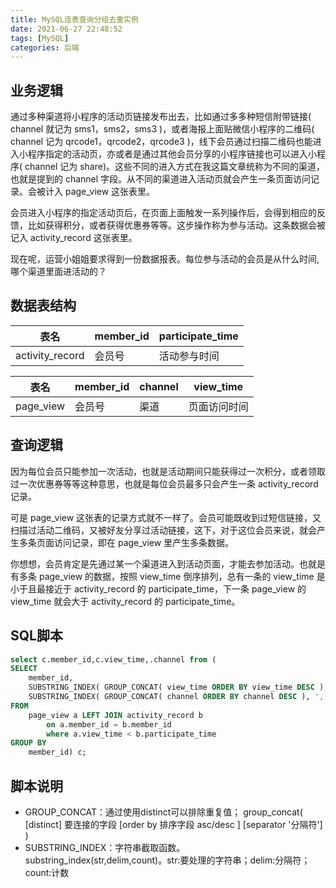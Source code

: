 ```yaml
---
title: MySQL连表查询分组去重实例
date: 2021-06-27 22:48:52
tags: [MySQL]
categories: 后端
---
```


## 业务逻辑
通过多种渠道将小程序的活动页链接发布出去，比如通过多多种短信附带链接( channel 就记为 sms1，sms2，sms3 )，或者海报上面贴微信小程序的二维码( channel 记为 qrcode1，qrcode2，qrcode3 )，线下会员通过扫描二维码也能进入小程序指定的活动页，亦或者是通过其他会员分享的小程序链接也可以进入小程序( channel 记为 share)。这些不同的进入方式在我这篇文章统称为不同的渠道，也就是提到的 channel 字段。从不同的渠道进入活动页就会产生一条页面访问记录。会被计入 page_view 这张表里。

会员进入小程序的指定活动页后，在页面上面触发一系列操作后，会得到相应的反馈，比如获得积分，或者获得优惠券等等。这步操作称为参与活动。这条数据会被记入 activity_record 这张表里。

现在呢，运营小姐姐要求得到一份数据报表。每位参与活动的会员是从什么时间,哪个渠道里面进活动的？

## 数据表结构
| 表名 | member_id |participate_time|
| --- | --- |---|
| activity_record | 会员号 |活动参与时间|

| 表名 | member_id |channel|view_time|
| --- | --- |---|---|
| page_view | 会员号 |渠道|页面访问时间|

## 查询逻辑

因为每位会员只能参加一次活动，也就是活动期间只能获得过一次积分，或者领取过一次优惠券等等这种意思，也就是每位会员最多只会产生一条 activity_record 记录。

可是 page_view 这张表的记录方式就不一样了。会员可能既收到过短信链接，又扫描过活动二维码，又被好友分享过活动链接，这下，对于这位会员来说，就会产生多条页面访问记录，即在 page_view 里产生多条数据。

你想想，会员肯定是先通过某一个渠道进入到活动页面，才能去参加活动。也就是有多条 page_view 的数据，按照 view_time 倒序排列，总有一条的 view_time 是小于且最接近于 activity_record 的 participate_time，下一条 page_view 的 view_time 就会大于 activity_record 的 participate_time。

## SQL脚本
```sql
select c.member_id,c.view_time,.channel from (
SELECT
	member_id,
	SUBSTRING_INDEX( GROUP_CONCAT( view_time ORDER BY view_time DESC ), ',', 1 ) AS view_time,
	SUBSTRING_INDEX( GROUP_CONCAT( channel ORDER BY channel DESC ), ',', 1 ) AS channel
FROM
	page_view a LEFT JOIN activity_record b
        on a.member_id = b.member_id
        where a.view_time < b.participate_time
GROUP BY
	member_id) c;
```

## 脚本说明
- GROUP_CONCAT：通过使用distinct可以排除重复值； group_concat( [distinct] 要连接的字段 [order by 排序字段 asc/desc ] [separator '分隔符'] )
- SUBSTRING_INDEX：字符串截取函数。substring_index(str,delim,count)。str:要处理的字符串；delim:分隔符；count:计数




